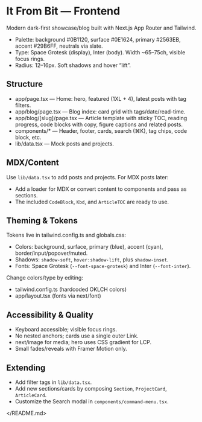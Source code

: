 # It From Bit — Frontend

Modern dark-first showcase/blog built with Next.js App Router and Tailwind.

- Palette: background #0B1120, surface #0E1624, primary #2563EB, accent #29B6FF, neutrals via slate.
- Type: Space Grotesk (display), Inter (body). Width ~65–75ch, visible focus rings.
- Radius: 12–16px. Soft shadows and hover “lift”.

## Structure

- app/page.tsx — Home: hero, featured (1XL + 4), latest posts with tag filters.
- app/blog/page.tsx — Blog index: card grid with tags/date/read-time.
- app/blog/[slug]/page.tsx — Article template with sticky TOC, reading progress, code blocks with copy, figure captions and related posts.
- components/* — Header, footer, cards, search (⌘K), tag chips, code block, etc.
- lib/data.tsx — Mock posts and projects.

## MDX/Content

Use `lib/data.tsx` to add posts and projects. For MDX posts later:
- Add a loader for MDX or convert content to components and pass as sections.
- The included `CodeBlock`, `Kbd`, and `ArticleTOC` are ready to use.

## Theming & Tokens

Tokens live in tailwind.config.ts and globals.css:
- Colors: background, surface, primary (blue), accent (cyan), border/input/popover/muted.
- Shadows: `shadow-soft`, `hover:shadow-lift`, plus `shadow-inset`.
- Fonts: Space Grotesk (`--font-space-grotesk`) and Inter (`--font-inter`).

Change colors/type by editing:
- tailwind.config.ts (hardcoded OKLCH colors)
- app/layout.tsx (fonts via next/font)

## Accessibility & Quality

- Keyboard accessible; visible focus rings.
- No nested anchors; cards use a single outer Link.
- next/image for media; hero uses CSS gradient for LCP.
- Small fades/reveals with Framer Motion only.

## Extending

- Add filter tags in `lib/data.tsx`.
- Add new sections/cards by composing `Section`, `ProjectCard`, `ArticleCard`.
- Customize the Search modal in `components/command-menu.tsx`.

</README.md>
